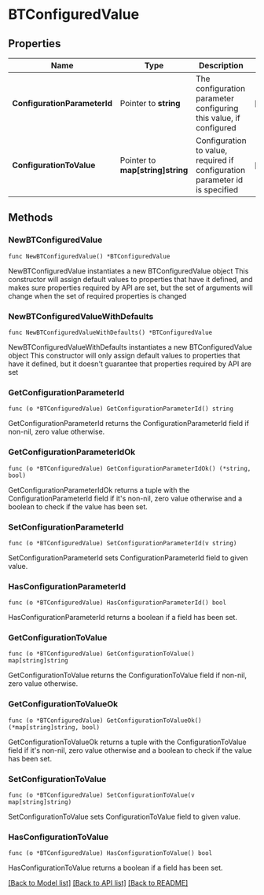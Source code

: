 # BTConfiguredValue

## Properties

Name | Type | Description | Notes
------------ | ------------- | ------------- | -------------
**ConfigurationParameterId** | Pointer to **string** | The configuration parameter configuring this value, if configured | [optional] 
**ConfigurationToValue** | Pointer to **map[string]string** | Configuration to value, required if configuration parameter id is specified | [optional] 

## Methods

### NewBTConfiguredValue

`func NewBTConfiguredValue() *BTConfiguredValue`

NewBTConfiguredValue instantiates a new BTConfiguredValue object
This constructor will assign default values to properties that have it defined,
and makes sure properties required by API are set, but the set of arguments
will change when the set of required properties is changed

### NewBTConfiguredValueWithDefaults

`func NewBTConfiguredValueWithDefaults() *BTConfiguredValue`

NewBTConfiguredValueWithDefaults instantiates a new BTConfiguredValue object
This constructor will only assign default values to properties that have it defined,
but it doesn't guarantee that properties required by API are set

### GetConfigurationParameterId

`func (o *BTConfiguredValue) GetConfigurationParameterId() string`

GetConfigurationParameterId returns the ConfigurationParameterId field if non-nil, zero value otherwise.

### GetConfigurationParameterIdOk

`func (o *BTConfiguredValue) GetConfigurationParameterIdOk() (*string, bool)`

GetConfigurationParameterIdOk returns a tuple with the ConfigurationParameterId field if it's non-nil, zero value otherwise
and a boolean to check if the value has been set.

### SetConfigurationParameterId

`func (o *BTConfiguredValue) SetConfigurationParameterId(v string)`

SetConfigurationParameterId sets ConfigurationParameterId field to given value.

### HasConfigurationParameterId

`func (o *BTConfiguredValue) HasConfigurationParameterId() bool`

HasConfigurationParameterId returns a boolean if a field has been set.

### GetConfigurationToValue

`func (o *BTConfiguredValue) GetConfigurationToValue() map[string]string`

GetConfigurationToValue returns the ConfigurationToValue field if non-nil, zero value otherwise.

### GetConfigurationToValueOk

`func (o *BTConfiguredValue) GetConfigurationToValueOk() (*map[string]string, bool)`

GetConfigurationToValueOk returns a tuple with the ConfigurationToValue field if it's non-nil, zero value otherwise
and a boolean to check if the value has been set.

### SetConfigurationToValue

`func (o *BTConfiguredValue) SetConfigurationToValue(v map[string]string)`

SetConfigurationToValue sets ConfigurationToValue field to given value.

### HasConfigurationToValue

`func (o *BTConfiguredValue) HasConfigurationToValue() bool`

HasConfigurationToValue returns a boolean if a field has been set.


[[Back to Model list]](../README.md#documentation-for-models) [[Back to API list]](../README.md#documentation-for-api-endpoints) [[Back to README]](../README.md)


